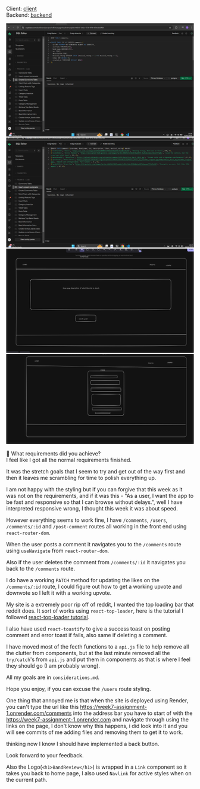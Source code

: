 Client: [client](https://week7-assignment-1.onrender.com/)  
Backend: [backend](https://week7-assignment-jw9m.onrender.com/users)

![comments table](<Screenshot 2025-02-02 203655.png>)
![seed data](<Screenshot 2025-02-02 203708.png>)
![wire frame 1](<Screenshot 2025-02-02 212500.png>)
![wire frame 2](<Screenshot 2025-02-02 212510.png>)

🎯 What requirements did you achieve?  
I feel like I got all the normal requirements finished.

It was the stretch goals that I seem to try and get out of the way first and then it leaves me scrambling for time to polish everything up.

I am not happy with the styling but if you can forgive that this week as it was not on the requirements, and if it was this - "As a user, I want the app to be fast and responsive so that I can browse without delays.", well I have interpreted responsive wrong, I thought this week it was about speed.

However everything seems to work fine, I have `/comments`, `/users`, `/comments/:id` and `/post-comment` routes all working in the front end using `react-router-dom`.

When the user posts a comment it navigates you to the `/comments` route using `useNavigate` from `react-router-dom`.

Also if the user deletes the comment from `/comments/:id` it navigates you back to the `/comments` route.

I do have a working `PATCH` method for updating the likes on the `/comments/:id` route, I could figure out how to get a working upvote and downvote so I left it with a working upvote.

My site is a extremely poor rip off of reddit, I wanted the top loading bar that reddit does. It sort of works using `react-top-loader`, here is the tutorial I followed [react-top-loader tutorial](https://www.youtube.com/watch?v=cDzfTkS4eoc).

I also have used `react-toastify` to give a success toast on posting comment and error toast if fails, also same if deleting a comment.

I have moved most of the fecth functions to a `api.js` file to help remove all the clutter from components, but at the last minute removed all the `try/catch`'s from `api.js` and put them in components as that is where I feel they should go (I am probably wrong).

All my goals are in `considerations.md`.

Hope you enjoy, if you can excuse the `/users` route styling.

One thing that annoyed me is that when the site is deployed using Render, you can't type the url like this https://week7-assignment-1.onrender.com/comments into the address bar you have to start of with the https://week7-assignment-1.onrender.com and navigate through using the links on the page, I don't know why this happens, i did look into it and you will see commits of me adding files and removing them to get it to work.

thinking now I know I should have implemented a back button.

Look forward to your feedback.

Also the Logo(`<h1>BandReview</h1>`) is wrapped in a `Link` component so it takes you back to home page, I also used `Navlink` for active styles when on the current path.
